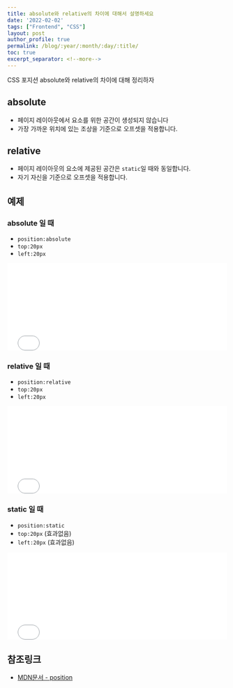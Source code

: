 ```yaml
---
title: absolute와 relative의 차이에 대해서 설명하세요
date: '2022-02-02'
tags: ["Frontend", "CSS"]
layout: post
author_profile: true
permalink: /blog/:year/:month/:day/:title/
toc: true
excerpt_separator: <!--more-->
---
```


CSS 포지션 absolute와 relative의 차이에 대해 정리하자

<!--more-->

## absolute

* 페이지 레이아웃에서 요소를 위한 공간이 생성되지 않습니다
* 가장 가까운 위치에 있는 조상을 기준으로 오프셋을 적용합니다.

## relative

* 페이지 레이아웃의 요소에 제공된 공간은 `static`일 때와 동일합니다.
* 자기 자신을 기준으로 오프셋을 적용합니다.

## 예제

### absolute 일 때

* `position:absolute`
* `top:20px`
* `left:20px`

<iframe
    width="100%"
    height="200"
    src="//jsfiddle.net/seungwoo321/qfw5ekmL/embedded/result/"
    allowfullscreen="allowfullscreen"
    allowpaymentrequest
    frameborder="0"
></iframe>

### relative 일 때

* `position:relative`
* `top:20px`
* `left:20px`

<iframe
    width="100%"
    height="200"
    src="//jsfiddle.net/seungwoo321/0Lhcqrzm/embedded/result/"
    allowfullscreen="allowfullscreen"
    allowpaymentrequest
    frameborder="0"
></iframe>

### static 일 때

* `position:static`
* `top:20px` (효과없음)
* `left:20px` (효과없음)

<iframe
    width="100%"
    height="200"
    src="//jsfiddle.net/seungwoo321/pyh71a9u/embedded/result/"
    allowfullscreen="allowfullscreen"
    allowpaymentrequest
    frameborder="0"
></iframe>

## 참조링크

* [MDN문서 - position](https://developer.mozilla.org/en-US/docs/Web/CSS/position)
